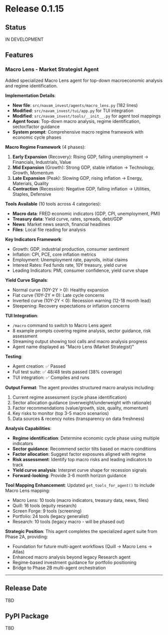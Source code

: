 # Release 0.1.15

## Status
IN DEVELOPMENT

## Features

### Macro Lens - Market Strategist Agent

Added specialized Macro Lens agent for top-down macroeconomic analysis and regime identification.

**Implementation Details**:
- **New file**: `src/navam_invest/agents/macro_lens.py` (182 lines)
- **Modified**: `src/navam_invest/tui/app.py` for TUI integration
- **Modified**: `src/navam_invest/tools/__init__.py` for agent tool mappings
- **Agent focus**: Top-down macro analysis, regime identification, sector/factor guidance
- **System prompt**: Comprehensive macro regime framework with economic cycle phases

**Macro Regime Framework** (4 phases):
1. **Early Expansion** (Recovery): Rising GDP, falling unemployment → Financials, Industrials, Value
2. **Mid Expansion** (Growth): Strong GDP, stable inflation → Technology, Growth, Momentum
3. **Late Expansion** (Peak): Slowing GDP, rising inflation → Energy, Materials, Quality
4. **Contraction** (Recession): Negative GDP, falling inflation → Utilities, Staples, Defensive

**Tools Available** (10 tools across 4 categories):
- **Macro data**: FRED economic indicators (GDP, CPI, unemployment, PMI)
- **Treasury data**: Yield curve, rates, spreads, debt/GDP
- **News**: Market news search, financial headlines
- **Files**: Local file reading for analysis

**Key Indicators Framework**:
- Growth: GDP, industrial production, consumer sentiment
- Inflation: CPI, PCE, core inflation metrics
- Employment: Unemployment rate, payrolls, initial claims
- Interest Rates: Fed funds rate, 10Y treasury, yield curve
- Leading Indicators: PMI, consumer confidence, yield curve shape

**Yield Curve Signals**:
- Normal curve (10Y-2Y > 0): Healthy expansion
- Flat curve (10Y-2Y ≈ 0): Late cycle concerns
- Inverted curve (10Y-2Y < 0): Recession warning (12-18 month lead)
- Steepening: Recovery expectations or inflation concerns

**TUI Integration**:
- `/macro` command to switch to Macro Lens agent
- 8 example prompts covering regime analysis, sector guidance, risk assessment
- Streaming output showing tool calls and macro analysis progress
- Agent name displayed as "Macro Lens (Market Strategist)"

**Testing**:
- Agent creation: ✅ Passed
- Full test suite: ✅ 48/48 tests passed (38% coverage)
- TUI integration: ✅ Compiles and runs

**Output Format**:
The agent provides structured macro analysis including:
1. Current regime assessment (cycle phase identification)
2. Sector allocation guidance (overweight/underweight with rationale)
3. Factor recommendations (value/growth, size, quality, momentum)
4. Key risks to monitor (top 3-5 macro scenarios)
5. Data sources & recency notes (transparency on data freshness)

**Analysis Capabilities**:
- **Regime identification**: Determine economic cycle phase using multiple indicators
- **Sector guidance**: Recommend sector tilts based on macro conditions
- **Factor allocation**: Suggest factor exposures aligned with regime
- **Risk assessment**: Identify top macro risks and leading indicators to track
- **Yield curve analysis**: Interpret curve shape for recession signals
- **Forward-looking**: Provide 3-6 month horizon guidance

**Tool Mapping Enhancement**:
Updated `get_tools_for_agent()` to include Macro Lens mapping:
- Macro Lens: 10 tools (macro indicators, treasury data, news, files)
- Quill: 16 tools (equity research)
- Screen Forge: 9 tools (screening)
- Portfolio: 24 tools (legacy generalist)
- Research: 10 tools (legacy macro - will be phased out)

**Strategic Position**:
This agent completes the specialized agent suite from Phase 2A, providing:
- Foundation for future multi-agent workflows (Quill → Macro Lens → Atlas)
- Enhanced macro analysis beyond legacy Research agent
- Regime-based investment guidance for portfolio positioning
- Bridge to Phase 2B multi-agent orchestration

---

## Release Date
TBD

## PyPI Package
TBD
